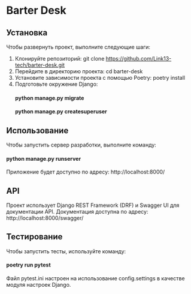# Barter Desk

## Установка

Чтобы развернуть проект, выполните следующие шаги:
1. Клонируйте репозиторий:
   git clone https://github.com/Link13-tech/barter-desk.git
2. Перейдите в директорию проекта:
   cd barter-desk
3. Установите зависимости проекта с помощью Poetry:
   poetry install
4. Подготовьте окружение Django:
   #### python manage.py migrate
   #### python manage.py createsuperuser

## Использование

Чтобы запустить сервер разработки, выполните команду:
#### python manage.py runserver

Приложение будет доступно по адресу: http://localhost:8000/

## API

Проект использует Django REST Framework (DRF) и Swagger UI для документации API. Документация доступна по адресу: http://localhost:8000/swagger/

## Тестирование

Чтобы запустить тесты, используйте команду:
#### poetry run pytest

Файл pytest.ini настроен на использование config.settings в качестве модуля настроек Django.